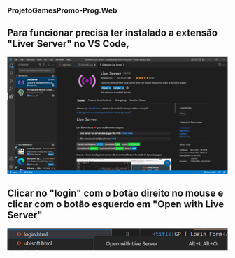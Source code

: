 ### ProjetoGamesPromo-Prog.Web

## Para funcionar precisa ter instalado a extensão "Liver Server" no VS Code,
![print1](Print1.png)

## Clicar no "login" com o botão direito no mouse e clicar com o botão esquerdo em "Open with Live Server"
![print2](Print2.png)